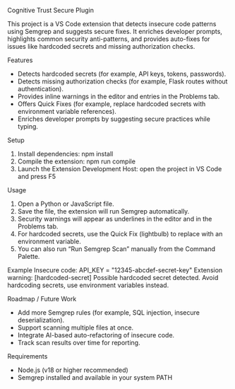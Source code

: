 Cognitive Trust Secure Plugin

This project is a VS Code extension that detects insecure code patterns using Semgrep and suggests secure fixes. 
It enriches developer prompts, highlights common security anti-patterns, and provides auto-fixes for issues like hardcoded secrets and missing authorization checks.

Features
* Detects hardcoded secrets (for example, API keys, tokens, passwords).
* Detects missing authorization checks (for example, Flask routes without authentication).
* Provides inline warnings in the editor and entries in the Problems tab.
* Offers Quick Fixes (for example, replace hardcoded secrets with environment variable references).
* Enriches developer prompts by suggesting secure practices while typing.
  
Setup
1. Install dependencies: npm install
2. Compile the extension: npm run compile
3. Launch the Extension Development Host: open the project in VS Code and press F5
   
Usage
1. Open a Python or JavaScript file.
2. Save the file, the extension will run Semgrep automatically.
3. Security warnings will appear as underlines in the editor and in the Problems tab.
4. For hardcoded secrets, use the Quick Fix (lightbulb) to replace with an environment variable.
5. You can also run “Run Semgrep Scan” manually from the Command Palette.
   
Example
Insecure code: API_KEY = "12345-abcdef-secret-key"
Extension warning: [hardcoded-secret] Possible hardcoded secret detected. Avoid hardcoding secrets, use environment variables instead.

Roadmap / Future Work
* Add more Semgrep rules (for example, SQL injection, insecure deserialization).
* Support scanning multiple files at once.
* Integrate AI-based auto-refactoring of insecure code.
* Track scan results over time for reporting.
  
Requirements
* Node.js (v18 or higher recommended)
* Semgrep installed and available in your system PATH
